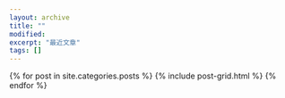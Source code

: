 ```yaml
---
layout: archive
title: ""
modified:
excerpt: "最近文章"
tags: []
---
```


<div class="tiles">
{% for post in site.categories.posts %}
  {% include post-grid.html %}
{% endfor %}
</div>
<!-- /.tiles 把所有categories 有 posts 的列出来-->